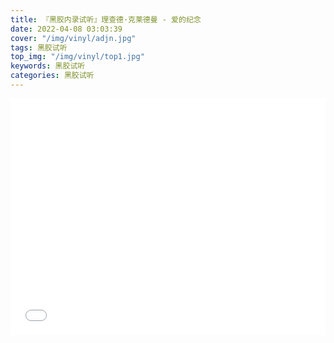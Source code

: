 ```yaml
---
title: 『黑胶内录试听』理查德·克莱德曼 - 爱的纪念
date: 2022-04-08 03:03:39
cover: "/img/vinyl/adjn.jpg"
tags: 黑胶试听
top_img: "/img/vinyl/top1.jpg"
keywords: 黑胶试听
categories: 黑胶试听
---
```


<div style="position: relative; width: 100%; height: 0; padding-bottom: 75%;">
  <iframe 
   src="//player.bilibili.com/player.html?aid=595150735&bvid=BV1hq4y1Y7gZ&cid=560831598&page=1" 
   scrolling="no" 
   border="0" 
   frameborder="no" 
   framespacing="0" 
   allowfullscreen="true"
   style="position: absolute; width: 100%; height: 100%; left: 0; top: 0;"> 
  </iframe>
</div>